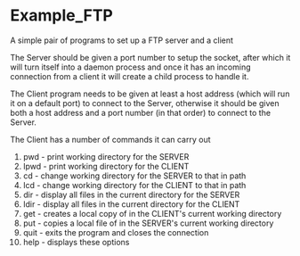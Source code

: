 # Example_FTP

A simple pair of programs to set up a FTP server and a client

The Server should be given a port number to setup the socket, after which it will turn itself into a daemon process
and once it has an incoming connection from a client it will create a child process to handle it.

The Client program needs to be given at least a host address (which will run it on a default port) to connect to the Server,
otherwise it should be given both a host address and a port number (in that order) to connect to the Server.

The Client has a number of commands it can carry out
1. pwd - print working directory for the SERVER
2. lpwd - print working directory for the CLIENT
3. cd <path> - change working directory for the SERVER to that in path
4. lcd <path> - change working directory for the CLIENT to that in path
5. dir - display all files in the current directory for the SERVER
6. ldir - display all files in the current directory for the CLIENT
7. get <filename> - creates a local copy of <filename> in the CLIENT's current working directory
8. put <filename> - copies a local file of <filename> in the SERVER's current working directory
9. quit - exits the program and closes the connection
10. help - displays these options
